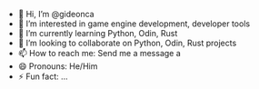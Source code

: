 - 👋 Hi, I’m @gideonca
- 👀 I’m interested in game engine development, developer tools
- 🌱 I’m currently learning Python, Odin, Rust
- 💞️ I’m looking to collaborate on Python, Odin, Rust projects
- 📫 How to reach me: Send me a message a
- 😄 Pronouns: He/Him
- ⚡ Fun fact: ...

<!---
gideonca/gideonca is a ✨ special ✨ repository because its `README.md` (this file) appears on your GitHub profile.
You can click the Preview link to take a look at your changes.
--->
